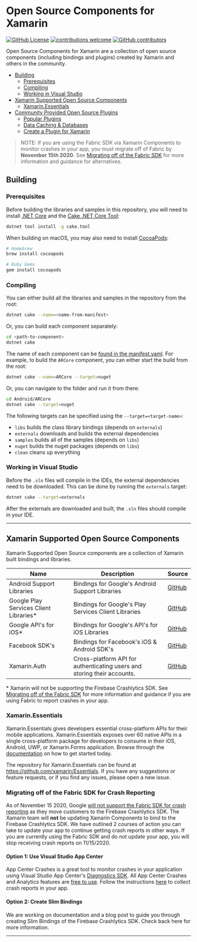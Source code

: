 # Open Source Components for Xamarin

[![GitHub License](https://img.shields.io/badge/license-MIT-lightgrey.svg)](https://github.com/xamarin/XamarinComponents/blob/master/LICENSE)
[![contributions welcome](https://img.shields.io/badge/contributions-welcome-brightgreen.svg?style=flat)](https://github.com/xamarin/XamarinComponents/issues)
[![GitHub contributors](https://img.shields.io/github/contributors/xamarin/XamarinComponents.svg)](https://github.com/xamarin/XamarinComponents/graphs/contributors)

Open Source Components for Xamarin are a collection of open source components (including bindings and plugins) created by Xamarin and others in the community.

 - [Building](#building)
    - [Prerequisites](#prerequisites)
    - [Compiling](#compiling)
    - [Working in Visual Studio](#working-in-visual-studio)
 - [Xamarin Supported Open Source Components](#xamarin-supported-open-source-components)
    - [Xamarin.Essentials](#xamarinessentials)
 - [Community Provided Open Source Plugins](#community-provided-open-source-plugins)
    - [Popular Plugins](#popular-plugins)
    - [Data Caching & Databases](#data-caching--databases)
    - [Create a Plugin for Xamarin](#create-a-plugin-for-xamarin)

>NOTE: If you are using the Fabric SDK via Xamarin Components to monitor crashes in your app, you must migrate off of Fabric by **November 15th 2020**. See [Migrating off of the Fabric SDK](#migrating-off-of-the-fabric-sdk-for-crash-reporting) for more information and guidance for alternatives.

## Building

### Prerequisites

Before building the libraries and samples in this repository, you will need to install [.NET Core](https://dotnet.microsoft.com/download) and the [Cake .NET Core Tool](http://cakebuild.net):

```sh
dotnet tool install -g cake.tool
```

When building on macOS, you may also need to install [CocoaPods](https://cocoapods.org/):

```sh
# Homebrew
brew install cocoapods

# Ruby Gems
gem install cocoapods
```

### Compiling

You can either build all the libraries and samples in the repository from the root:

```sh
dotnet cake --name=<name-from-manifest>
```

Or, you can build each component separately:

```sh
cd <path-to-component>
dotnet cake
```

The name of each component can be [found in the manifest.yaml](https://github.com/xamarin/XamarinComponents/blob/master/manifest.yaml). For example, to build the `ARCore` component, you can either start the build from the root:

```sh
dotnet cake --name=ARCore --target=nuget
```

Or, you can navigate to the folder and run it from there:

```sh
cd Android/ARCore
dotnet cake --target=nuget
```

The following targets can be specified using the `--target=<target-name>`:

 - `libs` builds the class library bindings (depends on `externals`)
 - `externals` downloads and builds the external dependencies
 - `samples` builds all of the samples (depends on `libs`)
 - `nuget` builds the nuget packages (depends on `libs`)
 - `clean` cleans up everything


### Working in Visual Studio

Before the `.sln` files will compile in the IDEs, the external dependencies need to be downloaded. This can be done by running the `externals` target:

```sh
dotnet cake --target=externals
```

After the externals are downloaded and built, the `.sln` files should compile in your IDE.

---

## Xamarin Supported Open Source Components

Xamarin Supported Open Source components are a collection of Xamarin built bindings and libraries.

| Name                                  | Description                                                                      | Source                                                           |
|---------------------------------------|----------------------------------------------------------------------------------|------------------------------------------------------------------|
| Android Support Libraries             | Bindings for Google's Android Support Libraries                                  | [GitHub](https://github.com/xamarin/AndroidSupportComponents)    |
| Google Play Services Client Libraries* | Bindings for Google's Play Services Client Libraries                             | [GitHub](https://github.com/xamarin/GooglePlayServicesComponents)|
| Google API's for iOS*                  | Bindings for Google's API's for iOS Libraries                                    | [GitHub](https://github.com/xamarin/GoogleAPIsForiOSComponents)  |
| Facebook SDK's                        | Bindings for Facebook's iOS & Android SDK's                                      | [GitHub](https://github.com/xamarin/FacebookComponents)          |
| Xamarin.Auth                          | Cross-platform API for authenticating users and storing their accounts.          | [GitHub](https://github.com/xamarin/Xamarin.Auth)                |

\* Xamarin will not be supporting the Firebase Crashlytics SDK. See [Migrating off of the Fabric SDK](#migrating-off-of-the-fabric-sdk-for-crash-reporting) for more information and guidance if you are using Fabric to report crashes in your app.

### Xamarin.Essentials

Xamarin.Essentials gives developers essential cross-platform APIs for their mobile applications. Xamarin.Essentials exposes over 60 native APIs in a single cross-platform package for developers to consume in their iOS, Android, UWP, or Xamarin.Forms application. Browse through the [documentation](https://docs.microsoft.com/xamarin/essentials) on how to get started today.

The repository for Xamarin.Essentials can be found at https://github.com/xamarin/Essentials. If you have any suggestions or feature requests, or if you find any issues, please open a new issue.


### Migrating off of the Fabric SDK for Crash Reporting

As of November 15 2020, Google [will not support the Fabric SDK for crash reporting](https://firebase.googleblog.com/2020/06/crashlytics-sdk-now-available.html) as they move customers to the Firebase Crashlytics SDK. The Xamarin team will **not** be updating Xamarin Components to bind to the Firebase Crashlytics SDK. We have outlined 2 courses of action you can take to update your app to continue getting crash reports in other ways. If you are currently using the Fabric SDK and do not update your app, you will stop receiving crash reports on 11/15/2020.

#### Option 1: Use Visual Studio App Center
App Center Crashes is a great tool to monitor crashes in your application using Visual Studio App Center's [Diagnostics SDK](https://docs.microsoft.com/appcenter/diagnostics/). All App Center Crashes and Analytics features are [free to use](https://docs.microsoft.com/appcenter/general/pricing). Follow the instructions [here](https://docs.microsoft.com/appcenter/sdk/crashes/xamarin) to collect crash reports in your app.

#### Option 2: Create Slim Bindings
We are working on documentation and a blog post to guide you through creating Slim Bindings of the Firebase Crashlytics SDK. Check back here for more information.

---
